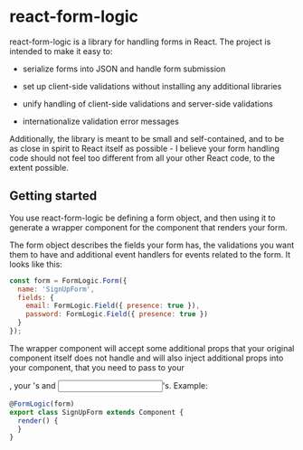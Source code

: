 # react-form-logic

react-form-logic is a library for handling forms in React. The project
is intended to make it easy to:

* serialize forms into JSON and handle form submission

* set up client-side validations without installing any additional
  libraries

* unify handling of client-side validations and server-side validations

* internationalize validation error messages

Additionally, the library is meant to be small and self-contained, and
to be as close in spirit to React itself as possible - I believe your
form handling code should not feel too different from all your other
React code, to the extent possible.

## Getting started

You use react-form-logic be defining a form object, and then using it
to generate a wrapper component for the component that renders your
form.

The form object describes the fields your form has, the validations
you want them to have and additional event handlers for events related
to the form. It looks like this:

```javascript
const form = FormLogic.Form({
  name: 'SignUpForm',
  fields: {
    email: FormLogic.Field({ presence: true }),
    password: FormLogic.Field({ presence: true })
  }
});
```

The wrapper component will accept some additional props that your
original component itself does not handle and will also inject
additional props into your component, that you need to pass to your
<form>, your <label>'s and <input>'s. Example:

```javascript
@FormLogic(form)
export class SignUpForm extends Component {
  render() {
  }
}
```